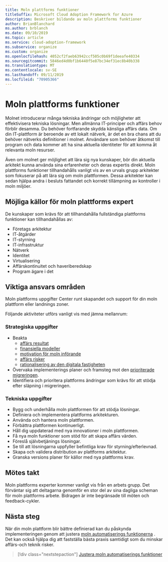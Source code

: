 ```yaml
---
title: Moln plattforms funktioner
titleSuffix: Microsoft Cloud Adoption Framework for Azure
description: Beskriver bildande av moln plattforms funktioner
author: BrianBlanchard
ms.author: brblanch
ms.date: 09/10/2019
ms.topic: article
ms.service: cloud-adoption-framework
ms.subservice: organize
ms.custom: organize
ms.openlocfilehash: 4052cf2faeb63942ccf505c0b69f1deeafe40334
ms.sourcegitcommit: 5846ed4d0bf1b6440f5e87bc34ef31ec8b40b338
ms.translationtype: MT
ms.contentlocale: sv-SE
ms.lasthandoff: 09/11/2019
ms.locfileid: "70905366"
---
```

# <a name="cloud-platform-capabilities"></a>Moln plattforms funktioner

Molnet introducerar många tekniska ändringar och möjligheter att effektivisera tekniska lösningar. Men allmänna IT-principer och affärs behov förblir desamma. Du behöver fortfarande skydda känsliga affärs data. Om din IT-plattform är beroende av ett lokalt nätverk, är det en bra chans att du behöver nätverks definitioner i molnet. Användare som behöver åtkomst till program och data kommer att ha sina aktuella identiteter för att komma åt relevanta moln resurser.

Även om molnet ger möjlighet att lära sig nya kunskaper, bör din aktuella arkitekt kunna använda sina erfarenheter och deras expertis direkt. Moln plattforms funktioner tillhandahålls vanligt vis av en urvals grupp arkitekter som fokuserar på att lära sig om moln plattformen. Dessa arkitekter kan sedan hjälpa andra i besluts fattandet och korrekt tillämpning av kontroller i moln miljöer.

## <a name="possible-sources-for-cloud-platform-expertise"></a>Möjliga källor för moln plattforms expert

De kunskaper som krävs för att tillhandahålla fullständiga plattforms funktioner kan tillhandahållas av:

- Företags arkitektur
- IT-åtgärder
- IT-styrning
- IT-infrastruktur
- Nätverk
- Identitet
- Virtualisering
- Affärskontinuitet och haveriberedskap
- Program ägare i det

## <a name="key-responsibilities"></a>Viktiga ansvars områden

Moln plattforms uppgifter Center runt skapandet och support för din moln plattform eller landnings zoner.

Följande aktiviteter utförs vanligt vis med jämna mellanrum:

### <a name="strategic-tasks"></a>Strategiska uppgifter

- Beakta
  - [affärs resultat](../business-strategy/business-outcomes/index.md)
  - [finansiella modeller](../business-strategy/financial-models.md)
  - [motivation för moln införande](../business-strategy/motivations-why-are-we-moving-to-the-cloud.md)
  - [affärs risker](../governance/policy-compliance/risk-tolerance.md)
  - [rationalisering av den digitala fastigheten](../digital-estate/overview.md)
- Övervaka implementerings planer och framsteg mot den [prioriterade migreringen](../migrate/migration-considerations/assess/release-iteration-backlog.md).
- Identifiera och prioritera plattforms ändringar som krävs för att stödja efter släpning i migreringen.

### <a name="technical-tasks"></a>Tekniska uppgifter

- Bygg och underhålla moln plattformen för att stödja lösningar.
- Definiera och implementera plattforms arkitekturen.
- Använda och hantera moln plattformen.
- Förbättra plattformen kontinuerligt.
- Håll dig uppdaterad med nya innovationer i moln plattformen.
- Få nya moln funktioner som stöd för att skapa affärs värden.
- Föreslå självbetjänings lösningar.
- Se till att lösningarna uppfyller befintliga krav för styrning/efterlevnad.
- Skapa och validera distribution av plattforms arkitektur.
- Granska versions planer för källor med nya plattforms krav.

## <a name="meeting-cadence"></a>Mötes takt

Moln plattforms experter kommer vanligt vis från en arbets grupp. Det förväntar sig att deltagarna genomför en stor del av sina dagliga scheman för moln plattforms arbete. Bidragen är inte begränsade till möten och feedback-cykler.

## <a name="next-steps"></a>Nästa steg

När din moln plattform blir bättre definierad kan du påskynda implementeringen genom att justera [moln automatiserings funktionerna](./cloud-automation.md) . Det kan också hjälpa dig att fastställa bästa praxis samtidigt som du minskar affärs-och teknik risker.

> [!div class="nextstepaction"]
> [Justera moln automatiserings funktioner](./cloud-automation.md)
